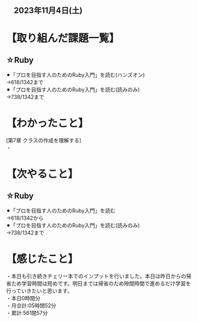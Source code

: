 ## 　2023年11月4日(土)
# 【取り組んだ課題一覧】
## ☆Ruby
⚫︎「プロを目指す人のためのRuby入門」を読む(ハンズオン)<br>
→618/1342まで<br>
⚫︎「プロを目指す人のためのRuby入門」を読む(読みのみ)<br>
→738/1342まで<br>
# 【わかったこと】
[第7章 クラスの作成を理解する]<br>
・<br>
# 【次やること】
## ☆Ruby
⚫︎「プロを目指す人のためのRuby入門」を読む<br>
→618/1342から<br>
⚫︎「プロを目指す人のためのRuby入門」を読む(読みのみ)<br>
→738/1342まで<br>
# 【感じたこと】
・本日も引き続きチェリー本でのインプットを行いました。本日は昨日からの帰省ため学習時間は短めです。明日までは帰省のため隙間時間で進めるだけ学習を行っていきたいと思います。<br>
・本日0時間分<br>
・月合計:05時間52分<br>
・累計:561間57分<br>
